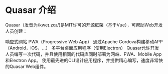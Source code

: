
# Quasar 介绍
Quasar（发音为/kweɪ.zɑɹ/)是MIT许可的开源框架（基于Vue），可帮助Web开发人员创建：

响应式网站
PWA（Progressive Web App）
通过Apache Cordova构建移动APP（Android，iOS，…）
多平台桌面应用程序（使用Electron）
Quasar允许开发人员编写一次代码，并且使用相同的代码库同时部署为网站、PWA、Mobile App和Electron App。
使用最先进的CLI设计应用程序，并提供精心编写，速度非常快的Quasar Web组件。

